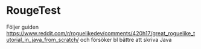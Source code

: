 # RougeTest

Följer guiden 
https://www.reddit.com/r/roguelikedev/comments/420h17/great_roguelike_tutorial_in_java_from_scratch/
och försöker bl bättre att skriva Java

